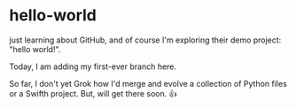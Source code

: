 # hello-world
just learning about GitHub, and of course I'm exploring their demo project: "hello world!". 

Today, I am adding my first-ever branch here.

So far, I don't yet Grok how I'd merge and evolve a collection of Python files or a Swifth project.  But, will get there soon. 👍
